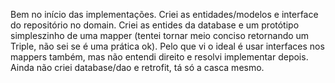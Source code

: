 Bem no início das implementações. Criei as entidades/modelos e interface do repositório no domain.
Criei as entides da database e um protótipo simpleszinho de uma mapper (tentei tornar meio conciso
retornando um Triple, não sei se é uma prática ok). Pelo que vi o ideal é usar interfaces nos mappers
também, mas não entendi direito e resolvi implementar depois. Ainda não criei
database/dao e retrofit, tá só a casca mesmo.